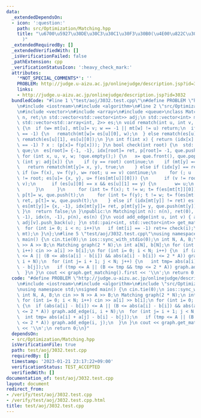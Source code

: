 ```yaml
---
data:
  _extendedDependsOn:
  - icon: ':question:'
    path: src/Optimization/Matching.hpp
    title: "\u6700\u5927\u30DE\u30C3\u30C1\u30F3\u30B0(\u4E00\u822C\u30B0\u30E9\u30D5\
      )"
  _extendedRequiredBy: []
  _extendedVerifiedWith: []
  _isVerificationFailed: false
  _pathExtension: cpp
  _verificationStatusIcon: ':heavy_check_mark:'
  attributes:
    '*NOT_SPECIAL_COMMENTS*': ''
    PROBLEM: http://judge.u-aizu.ac.jp/onlinejudge/description.jsp?id=3032
    links:
    - http://judge.u-aizu.ac.jp/onlinejudge/description.jsp?id=3032
  bundledCode: "#line 1 \"test/aoj/3032.test.cpp\"\n#define PROBLEM \"http://judge.u-aizu.ac.jp/onlinejudge/description.jsp?id=3032\"\
    \n#include <iostream>\n#include <algorithm>\n#line 2 \"src/Optimization/Matching.hpp\"\
    \n#include <vector>\n#include <array>\n#include <queue>\nclass Matching {\n int\
    \ n, ret;\n std::vector<std::vector<int>> adj;\n std::vector<int> mt, idx, p;\n\
    \ std::vector<std::array<int, 2>> es;\n void rematch(int u, int v, int w= -1)\
    \ {\n  if (w= mt[u], mt[u]= v; w == -1 || mt[w] != u) return;\n  if (es[u][1]\
    \ == -1) {\n   rematch(mt[w]= es[u][0], w);\n  } else rematch(es[u][0], es[u][1]),\
    \ rematch(es[u][1], es[u][0]);\n }\n int f(int x) { return (idx[x] != ret || p[x]\
    \ == -1) ? x : (p[x]= f(p[x])); }\n bool check(int root) {\n  std::queue<int>\
    \ que;\n  es[root]= {-1, -1}, idx[root]= ret, p[root]= -1, que.push(root);\n \
    \ for (int x, u, v, w; !que.empty();) {\n   x= que.front(), que.pop();\n   for\
    \ (int y: adj[x]) {\n    if (y == root) continue;\n    if (mt[y] == -1) {\n  \
    \   return rematch(mt[y]= x, y), true;\n    } else if (idx[y] == ret) {\n    \
    \ if (u= f(x), v= f(y), w= root; u == v) continue;\n     for (; u != root || v\
    \ != root; es[u]= {x, y}, u= f(es[mt[u]][0])) {\n      if (v != root) std::swap(u,\
    \ v);\n      if (es[u][0] == x && es[u][1] == y) {\n       w= u;\n       break;\n\
    \      }\n     }\n     for (int t= f(x); t != w; t= f(es[mt[t]][0])) idx[t]= ret,\
    \ p[t]= w, que.push(t);\n     for (int t= f(y); t != w; t= f(es[mt[t]][0])) idx[t]=\
    \ ret, p[t]= w, que.push(t);\n    } else if (idx[mt[y]] != ret) es[y]= {-1, -1},\
    \ es[mt[y]]= {x, -1}, idx[mt[y]]= ret, p[mt[y]]= y, que.push(mt[y]);\n   }\n \
    \ }\n  return false;\n }\npublic:\n Matching(int n): n(n), ret(0), adj(n), mt(n,\
    \ -1), idx(n, -1), p(n), es(n) {}\n void add_edge(int u, int v) { adj[u].push_back(v),\
    \ adj[v].push_back(u); }\n std::pair<int, std::vector<int>> get_matching() {\n\
    \  for (int i= 0; i < n; i++)\n   if (mt[i] == -1) ret+= check(i);\n  return std::make_pair(ret,\
    \ mt);\n }\n};\n#line 5 \"test/aoj/3032.test.cpp\"\nusing namespace std;\nsigned\
    \ main() {\n cin.tie(0);\n ios::sync_with_stdio(0);\n int N, A, B;\n cin >> N\
    \ >> A >> B;\n Matching graph(2 * N);\n int a[N], b[N];\n for (int i= 0; i < N;\
    \ i++) cin >> a[i] >> b[i];\n for (int i= 0; i < N; i++) {\n  if (abs(a[i] - b[i])\
    \ <= A || (B <= abs(a[i] - b[i]) && abs(a[i] - b[i]) <= 2 * A)) graph.add_edge(i,\
    \ i + N);\n  for (int j= i + 1; j < N; j++) {\n   int tmp= abs(a[i] + a[j] - b[i]\
    \ - b[j]);\n   if (tmp <= A || (B <= tmp && tmp <= 2 * A)) graph.add_edge(i, j);\n\
    \  }\n }\n cout << graph.get_matching().first << '\\n';\n return 0;\n}\n"
  code: "#define PROBLEM \"http://judge.u-aizu.ac.jp/onlinejudge/description.jsp?id=3032\"\
    \n#include <iostream>\n#include <algorithm>\n#include \"src/Optimization/Matching.hpp\"\
    \nusing namespace std;\nsigned main() {\n cin.tie(0);\n ios::sync_with_stdio(0);\n\
    \ int N, A, B;\n cin >> N >> A >> B;\n Matching graph(2 * N);\n int a[N], b[N];\n\
    \ for (int i= 0; i < N; i++) cin >> a[i] >> b[i];\n for (int i= 0; i < N; i++)\
    \ {\n  if (abs(a[i] - b[i]) <= A || (B <= abs(a[i] - b[i]) && abs(a[i] - b[i])\
    \ <= 2 * A)) graph.add_edge(i, i + N);\n  for (int j= i + 1; j < N; j++) {\n \
    \  int tmp= abs(a[i] + a[j] - b[i] - b[j]);\n   if (tmp <= A || (B <= tmp && tmp\
    \ <= 2 * A)) graph.add_edge(i, j);\n  }\n }\n cout << graph.get_matching().first\
    \ << '\\n';\n return 0;\n}"
  dependsOn:
  - src/Optimization/Matching.hpp
  isVerificationFile: true
  path: test/aoj/3032.test.cpp
  requiredBy: []
  timestamp: '2023-01-21 23:17:22+09:00'
  verificationStatus: TEST_ACCEPTED
  verifiedWith: []
documentation_of: test/aoj/3032.test.cpp
layout: document
redirect_from:
- /verify/test/aoj/3032.test.cpp
- /verify/test/aoj/3032.test.cpp.html
title: test/aoj/3032.test.cpp
---
```

